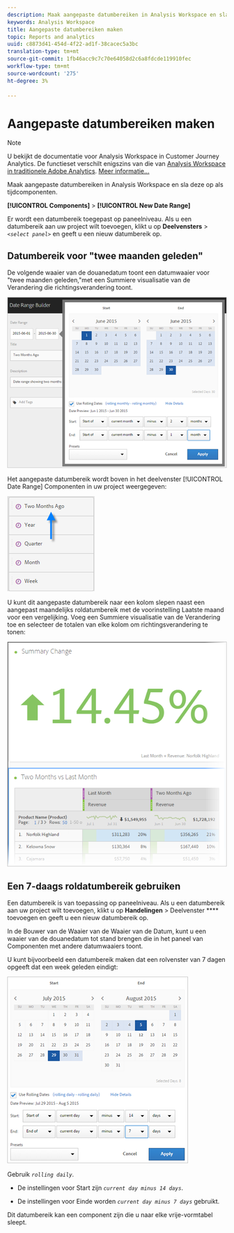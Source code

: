 ```yaml
---
description: Maak aangepaste datumbereiken in Analysis Workspace en sla deze op als tijdcomponenten.
keywords: Analysis Workspace
title: Aangepaste datumbereiken maken
topic: Reports and analytics
uuid: c8873d41-454d-4f22-ad1f-38cacec5a3bc
translation-type: tm+mt
source-git-commit: 1fb46acc9c7c70e64058d2c6a8fdcde119910fec
workflow-type: tm+mt
source-wordcount: '275'
ht-degree: 3%

---
```



# Aangepaste datumbereiken maken

>[!NOTE]
>
>U bekijkt de documentatie voor Analysis Workspace in Customer Journey Analytics. De functieset verschilt enigszins van die van [Analysis Workspace in traditionele Adobe Analytics](https://docs.adobe.com/content/help/en/analytics/analyze/analysis-workspace/home.html). [Meer informatie...](/help/getting-started/cja-aa.md)

Maak aangepaste datumbereiken in Analysis Workspace en sla deze op als tijdcomponenten.

**[!UICONTROL Components]** > **[!UICONTROL New Date Range]**

Er wordt een datumbereik toegepast op paneelniveau. Als u een datumbereik aan uw project wilt toevoegen, klikt u op **Deelvensters** > *`<select panel>`* en geeft u een nieuw datumbereik op.

## Datumbereik voor &quot;twee maanden geleden&quot;

De volgende waaier van de douanedatum toont een datumwaaier voor &quot;twee maanden geleden,&quot;met een Summiere visualisatie van de Verandering die richtingsverandering toont.

![](assets/date-range-two-months-ago.png)

Het aangepaste datumbereik wordt boven in het deelvenster [!UICONTROL Date Range] Componenten in uw project weergegeven:

![](assets/date-range-panel-two-months-ago.png)

U kunt dit aangepaste datumbereik naar een kolom slepen naast een aangepast maandelijks roldatumbereik met de voorinstelling Laatste maand voor een vergelijking. Voeg een Summiere visualisatie van de Verandering toe en selecteer de totalen van elke kolom om richtingsverandering te tonen:

![](assets/date-range-two-months-table.png)

## Een 7-daags roldatumbereik gebruiken

Een datumbereik is van toepassing op paneelniveau. Als u een datumbereik aan uw project wilt toevoegen, klikt u op **Handelingen** > Deelvenster **** toevoegen en geeft u een nieuw datumbereik op.

In de Bouwer van de Waaier van de Waaier van de Datum, kunt u een waaier van de douanedatum tot stand brengen die in het paneel van Componenten met andere datumwaaiers toont.

U kunt bijvoorbeeld een datumbereik maken dat een rolvenster van 7 dagen opgeeft dat een week geleden eindigt:

![](assets/create_date_range.png)

Gebruik *`rolling daily`*.

* De instellingen voor Start zijn *`current day minus 14 days`*.

* De instellingen voor Einde worden *`current day minus 7 days`* gebruikt.

Dit datumbereik kan een component zijn die u naar elke vrije-vormtabel sleept.
